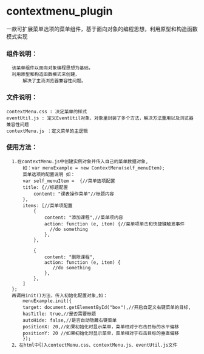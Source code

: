 # contextmenu_plugin
一款可扩展菜单选项的菜单组件，基于面向对象的编程思想，利用原型和构造函数模式实现

### 组件说明：
	  该菜单组件以面向对象编程思想为基础，
	  利用原型和构造函数模式来创建，
          解决了主流浏览器兼容性问题。
          
### 文件说明：
    contextMenu.css : 决定菜单的样式
    eventUtil.js : 定义EventUtil对象，对象里封装了多个方法，解决方法重用以及浏览器兼容性问题
    contextMenu.js ：定义菜单的主逻辑
    
### 使用方法：
  	  1.在contextMenu.js中创建实例对象并传入自己的菜单数据对象,
    	  如：var menuExample = new ContextMenu(self_menuItem);
    	  菜单选项的配置说明 如：
    	  var self_menuItem =  {//菜单选项配置
          title: {//标题配置
              content: "课表操作菜单"//标题内容
          },
          items: [//菜单项配置
              {
                  content: "添加课程",//菜单项内容
                  action: function (e, item) {//菜单项单击和快捷键触发事件
                    //do something
                  },
              },
              
              {
                  content: "删除课程",
                  action: function (e, item) {
                     //do something
                  },
              },
          ]
      };
  	  再调用init()方法，传入初始化配置对象,如：
    	  menuExample.init({
          target: document.getElementById("box"),//开启自定义右键菜单的目标,
          hasTitle: true,//是否需要标题
          autoHide: false,//是否自动隐藏右键菜单   
          positionX: 20,//如果初始化时显示菜单，菜单相对于右击目标的水平偏移
          positionY: 20 //如果初始化时显示菜单，菜单相对于右击目标的垂直偏移  
          });
      2、在html中引入contectMenu.css、contextMenu.js、eventUtil.js文件
      
